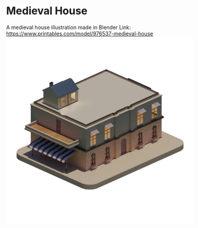 # Medieval House
A medieval house illustration made in Blender
Link: https://www.printables.com/model/976537-medieval-house
![Render](https://github.com/amoghagrawal/medievalhouse/blob/main/medieval.png)
